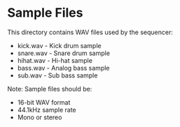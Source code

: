 # Sample Files

This directory contains WAV files used by the sequencer:

- kick.wav - Kick drum sample
- snare.wav - Snare drum sample  
- hihat.wav - Hi-hat sample
- bass.wav - Analog bass sample
- sub.wav - Sub bass sample

Note: Sample files should be:
- 16-bit WAV format
- 44.1kHz sample rate 
- Mono or stereo